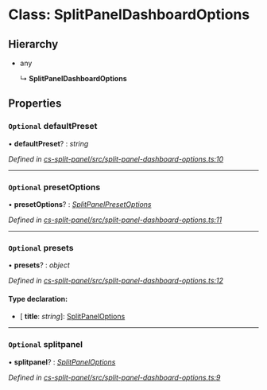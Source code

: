 # Class: SplitPanelDashboardOptions

## Hierarchy

* any

  ↳ **SplitPanelDashboardOptions**

## Properties

### `Optional` defaultPreset

• **defaultPreset**? : *string*

*Defined in [cs-split-panel/src/split-panel-dashboard-options.ts:10](https://github.com/TNOCS/csnext/blob/38d1409e/packages/cs-split-panel/src/split-panel-dashboard-options.ts#L10)*

___

### `Optional` presetOptions

• **presetOptions**? : *[SplitPanelPresetOptions](_cs_split_panel_src_split_panel_dashboard_options_.splitpanelpresetoptions.md)*

*Defined in [cs-split-panel/src/split-panel-dashboard-options.ts:11](https://github.com/TNOCS/csnext/blob/38d1409e/packages/cs-split-panel/src/split-panel-dashboard-options.ts#L11)*

___

### `Optional` presets

• **presets**? : *object*

*Defined in [cs-split-panel/src/split-panel-dashboard-options.ts:12](https://github.com/TNOCS/csnext/blob/38d1409e/packages/cs-split-panel/src/split-panel-dashboard-options.ts#L12)*

#### Type declaration:

* \[ **title**: *string*\]: [SplitPanelOptions](_cs_split_panel_src_split_panel_options_.splitpaneloptions.md)

___

### `Optional` splitpanel

• **splitpanel**? : *[SplitPanelOptions](_cs_split_panel_src_split_panel_options_.splitpaneloptions.md)*

*Defined in [cs-split-panel/src/split-panel-dashboard-options.ts:9](https://github.com/TNOCS/csnext/blob/38d1409e/packages/cs-split-panel/src/split-panel-dashboard-options.ts#L9)*
